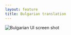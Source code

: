 ```yaml
---
layout: feature
title: Bulgarian translation
---
```


![Bulgarian UI screen shot](http://i66.tinypic.com/14t69vr.png)